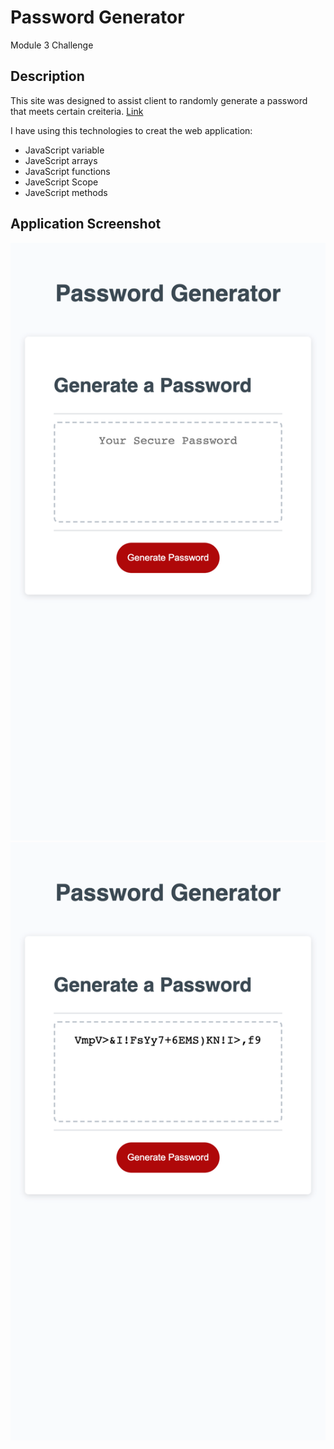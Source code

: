 # Password Generator
Module 3 Challenge
## Description
This site was designed to assist client to randomly generate a password that meets certain creiteria.
[Link](https://zhngzh527.github.io/JavaScript-Challenge-Password-Generator/) 

I have using this technologies to creat the web application:
- JavaScript variable
- JaveScript arrays
- JavaScript functions
- JaveScript Scope
- JaveScript methods

## Application Screenshot
![alt text](Develop/Images/Screenshot1.png)
![alt text](Develop/Images/Screenshot2.png)